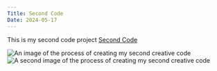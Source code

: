 ```yaml
---
Title: Second Code 
Date: 2024-05-17
---
```


This is my second code project 
[Second Code](/creativeCoding/imageArt/index.html)

![An image of the process of creating my second creative code](/creativeCoding/imagess/secondone.png)
![A second image of the process of creating my second creative code](/creativeCoding/imagess/secondtwo.png)
